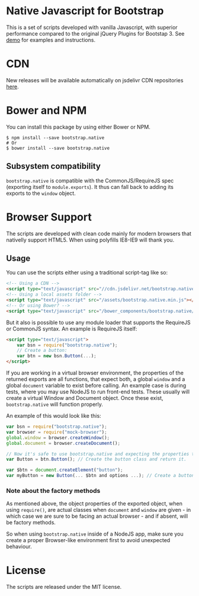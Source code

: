 # Native Javascript for Bootstrap
This is a set of scripts developed with vanilla Javascript, with superior performance compared to the original jQuery Plugins for Bootstap 3.
See <a href="http://thednp.github.io/bootstrap.native/">demo</a> for examples and instructions.

# CDN
New releases will be available automatically on jsdelivr CDN repositories <a href="http://www.jsdelivr.com/#!bootstrap.native">here</a>.

# Bower and NPM
You can install this package by using either Bower or NPM.

    $ npm install --save bootstrap.native
    # Or
    $ bower install --save bootstrap.native

## Subsystem compatibility
`bootstrap.native` is compatible with the CommonJS/RequireJS spec (exporting itself to `module.exports`). It thus can fall back to adding its exports to the `window` object.

# Browser Support
The scripts are developed with clean code mainly for modern browsers that nativelly support HTML5. When using polyfills IE8-IE9 will thank you.

## Usage
You can use the scripts either using a traditional script-tag like so:

```html
<!-- Using a CDN -->
<script type="text/javascript" src="//cdn.jsdelivr.net/bootstrap.native/0.9.6/bootstrap-native.min.js"></script>
<!-- Using a local assets folder -->
<script type="text/javascript" src="/assets/bootstrap.native.min.js"></script>
<!-- Or using Bower? -->
<script type="text/javascript" src="/bower_components/bootstrap.native/dist/bootstrap-native.min.js"></script>
```

But it also is possible to use any module loader that supports the RequireJS or CommonJS syntax. An example is RequireJS itself:

```html
<script type="text/javascript">
    var bsn = require("bootstrap.native");
    // Create a button:
    var btn = new bsn.Button(...);
</script>
```

If you are working in a virtual browser environment, the properties of the returned exports are all functions, that expect both, a global `window` and a global `document` variable to exist before calling. An example case is during tests, where you may use NodeJS to run front-end tests. These usually will create a virtual Window and Document object. Once these exist, `bootstrap.native` will function properly.

An example of this would look like this:

```javascript
var bsn = require("bootstrap.native");
var browser = require("mock-browser");
global.window = browser.createWindow();
global.document = browser.createDocument();

// Now it's safe to use bootstrap.native and expecting the properties to be the actual component classes.
var Button = btn.Button(); // Create the button class and return it.

var $btn = document.createElement("button");
var myButton = new Button(... $btn and options ...); // Create a button and do a test.
```

### Note about the factory methods
As mentioned above, the object properties of the exported object, when using `require()`, are actual classes when `document` and `window` are given - in which case we are sure to be facing an actual browser - and if absent, will be factory methods.

So when using `bootstrap.native` inside of a NodeJS app, make sure you create a proper Browser-like environment first to avoid unexpected behaviour.

# License
The scripts are released under the MIT license.
